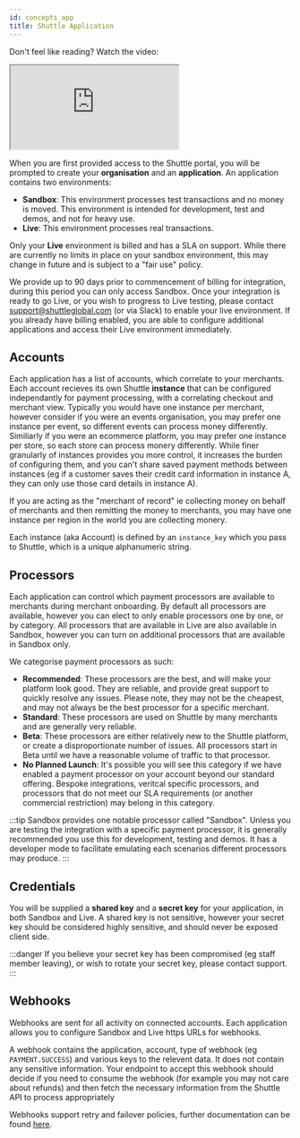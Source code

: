```yaml
---
id: concepts_app
title: Shuttle Application
---
```


Don't feel like reading? Watch the video:

<iframe
  src="https://www.loom.com/embed/f5a9b412d35f4fa4831ab339431dd085"
  style={{width: "807px", height:"400px", border: "none"}}
></iframe>


When you are first provided access to the Shuttle portal, you will be prompted to create your **organisation** and an **application**. An application contains two environments:

* **Sandbox**: This environment processes test transactions and no money is moved. This environment is intended for development, test and demos, and not for heavy use.
* **Live**: This environment processes real transactions. 

Only your **Live** environment is billed and has a SLA on support. While there are currently no limits in place on your sandbox environment, this may change in future and is subject to a "fair use" policy.

We provide up to 90 days prior to commencement of billing for integration, during this period you can only access Sandbox. Once your integration is ready to go Live, or you wish to progress to Live testing, please contact support@shuttleglobal.com (or via Slack) to enable your live environment. If you already have billing enabled, you are able to configure additional applications and access their Live environment immediately.



## Accounts

Each application has a list of accounts, which correlate to your merchants. Each account recieves its own Shuttle **instance** that can be configured independantly for payment processing, with a correlating checkout and merchant view. Typically you would have one instance per merchant, however consider if you were an events organisation, you may prefer one instance per event, so different events can process money differently. Similiarly if you were an ecommerce platform, you may prefer one instance per store, so each store can process monery differently. While finer granularly of instances provides you more control, it increases the burden of configuring them, and you can't share saved payment methods between instances (eg if a customer saves their credit card information in instance A, they can only use those card details in instance A).

If you are acting as the "merchant of record" ie collecting money on behalf of merchants and then remitting the money to merchants, you may have one instance per region in the world you are collecting monery.

Each instance (aka Account) is defined by an `instance_key` which you pass to Shuttle, which is a unique alphanumeric string. 

## Processors

Each application can control which payment processors are available to merchants during merchant onboarding. By default all processors are available, however you can elect to only enable processors one by one, or by category. All processors that are available in Live are also available in Sandbox, however you can turn on additional processors that are available in Sandbox only.

We categorise payment processors as such:

* **Recommended**: These processors are the best, and will make your platform look good. They are reliable, and provide great support to quickly resolve any issues. Please note, they may not be the cheapest, and may not always be the best processor for a specific merchant. 
* **Standard**: These processors are used on Shuttle by many merchants and are generally very reliable.
* **Beta**: These processors are either relatively new to the Shuttle platform, or create a disproportionate number of issues. All processors start in Beta until we have a reasonable volume of traffic to that processor.
* **No Planned Launch**: It's possible you will see this category if we have enabled a payment processor on your account beyond our standard offering. Bespoke integrations, veritcal specific processors, and processors that do not meet our SLA requirements (or another commercial restriction) may belong in this category.

:::tip
Sandbox provides one notable processor called "Sandbox". Unless you are testing the integration with a specific payment processor, it is generally recommended you use this for development, testing and demos. It has a developer mode to facilitate emulating each scenarios different processors may produce.
:::

## Credentials

You will be supplied a **shared key** and a **secret key** for your application, in both Sandbox and Live. A shared key is not sensitive, however your secret key should be considered highly sensitive, and should never be exposed client side. 

:::danger
If you believe your secret key has been compromised (eg staff member leaving), or wish to rotate your secret key, please contact support.
:::

## Webhooks

Webhooks are sent for all activity on connected accounts. Each application allows you to configure Sandbox and Live https URLs for webhooks.

A webhook contains the application, account, type of webhook (eg `PAYMENT.SUCCESS`) and various keys to the relevent data. It does not contain any sensitive information. Your endpoint to accept this webhook should decide if you need to consume the webhook (for example you may not care about refunds) and then fetch the necessary information from the Shuttle API to process appropriately

Webhooks support retry and failover policies, further documentation can be found [here](https://api.shuttleglobal.com/?version=latest#f0ac8b59-e151-4b0c-928c-d1eb0358657b).



